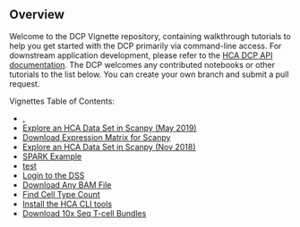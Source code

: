 ## Overview

Welcome to the DCP Vignette repository, containing walkthrough tutorials to help you get started with the DCP primarily via command-line access. For downstream application development, please refer to the [HCA DCP API documentation](https://prod.data.humancellatlas.org/apis).
The DCP welcomes any contributed notebooks or other tutorials to the list below. You can create your own branch and submit a pull request. 

Vignettes Table of Contents:

* [.](#README.md)
* [Explore an HCA Data Set in Scanpy (May 2019)](#Explore%an%HCA%Data%Set%in%Scanpy%(May%2019)/README.md)
* [Download Expression Matrix for Scanpy](#Download%Expression%Matrix%for%Scanpy/README.md)
* [Explore an HCA Data Set in Scanpy (Nov 2018)](#Explore%an%HCA%Data%Set%in%Scanpy%(Nov%2018)/README.md)
* [SPARK Example](#SPARK%Example/README.md)
* [test](#test/README.md)
* [Login to the DSS](#Login%to%the%DSS/README.md)
* [Download Any BAM File](#Download%Any%BAM%File/README.md)
* [Find Cell Type Count](#Find%Cell%Type%Count/README.md)
* [Install the HCA CLI tools](#Install%the%HCA%CLI%tools/README.md)
* [Download 10x Seq T-cell Bundles](#Download%10x%Seq%T-cell%Bundles/README.md)
